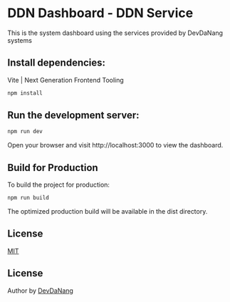 # DDN Dashboard - DDN Service

This is the system dashboard using the services provided by DevDaNang systems

## Install dependencies:

Vite | Next Generation Frontend Tooling

```bash
npm install
```

## Run the development server:

```bash
npm run dev
```
Open your browser and visit http://localhost:3000 to view the dashboard.

## Build for Production

To build the project for production:

```bash
npm run build
```
The optimized production build will be available in the dist directory.

## License

[MIT](https://choosealicense.com/licenses/mit/)

## License

Author by [DevDaNang](https://github.com/qlongdevdn)
